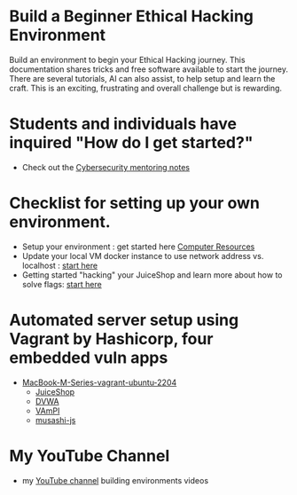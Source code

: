 # Build a Beginner Ethical Hacking Environment

Build an environment to begin your Ethical Hacking journey.  This documentation shares tricks and free software available to start the journey.  There are several tutorials, AI can also assist, to help setup and learn the craft.  This is an exciting, frustrating and overall challenge but is rewarding.

# Students and individuals have inquired **"How do I get started?"**

* Check out the [Cybersecurity mentoring notes](cybersecurity-mentoring-notes/README.md)

# Checklist for setting up your own environment.

* Setup your environment : get started here [Computer Resources](https://github.com/steveschofield/build-beginner-ethical-hacking-environment/blob/main/Computer-Resources.md "Resources on Github")
* Update your local VM docker instance to use network address vs. localhost : [start here](https://github.com/steveschofield/build-beginner-ethical-hacking-environment/blob/main/Adjust-juiceshop-ipaddress.md "Update Local IP address")
* Getting started "hacking" your JuiceShop and learn more about how to solve flags: [start here](https://github.com/steveschofield/build-beginner-ethical-hacking-environment/blob/main/getting-started-after-juiceshop-setup.md "Start Hacking your Juiceshop instance")

# Automated server setup using Vagrant by Hashicorp, four embedded vuln apps

* [MacBook-M-Series-vagrant-ubuntu-2204](MacBook-M-Series-vagrant-ubuntu-2204/README.md)
  * [JuiceShop](https://github.com/juice-shop/juice-shop)
  * [DVWA](https://github.com/digininja/dvwa)
  * [VAmPI](https://github.com/erev0s/VAmPI)
  * [musashi-js](https://github.com/SamuraiWTF/musashi-js)

# My YouTube Channel

* my [YouTube channel](https://www.youtube.com/watch?v=DOHsK1p25Ew&list=PLTfslD-MgbHeKdfJN01rONNXmHCfRsVzS) building environments videos
